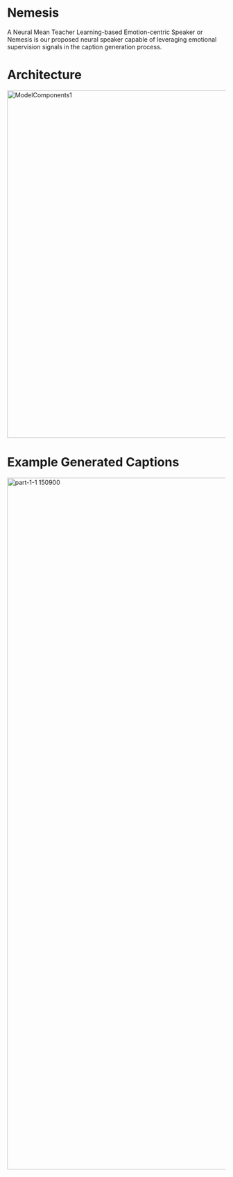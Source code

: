 # Nemesis
A Neural Mean Teacher Learning-based Emotion-centric Speaker or Nemesis is our proposed neural speaker capable of leveraging emotional supervision signals in the caption generation process.

# Architecture 
<img width="800" alt="ModelComponents1" src="https://user-images.githubusercontent.com/16213000/193888357-0f3ce851-3579-4890-8d4d-e4d0d597ebdd.png">

# Example Generated Captions
<img width="1593" alt="part-1-1 150900" src="https://user-images.githubusercontent.com/16213000/193889110-26d8606a-97db-48c9-9511-44fa425f22a1.png">

